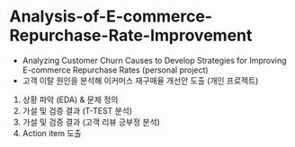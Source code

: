 # Analysis-of-E-commerce-Repurchase-Rate-Improvement
- Analyzing Customer Churn Causes to Develop Strategies for Improving E-commerce Repurchase Rates (personal project)
- 고객 이탈 원인을 분석해 이커머스 재구매율 개선안 도출 (개인 프로젝트)








            

 


1) 상황 파악 (EDA) & 문제 정의
2) 가설 및 검증 결과 (T-TEST 분석)
3) 가설 및 검증 결과 (고객 리뷰 긍부정 분석)
4) Action item 도출
